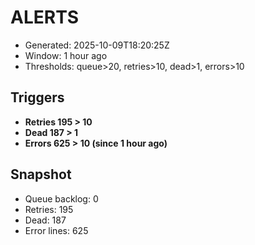 # ALERTS

- Generated: 2025-10-09T18:20:25Z
- Window: 1 hour ago
- Thresholds: queue>20, retries>10, dead>1, errors>10

## Triggers
- **Retries 195 > 10**
- **Dead 187 > 1**
- **Errors 625 > 10 (since 1 hour ago)**

## Snapshot
- Queue backlog: 0
- Retries: 195
- Dead: 187
- Error lines: 625
